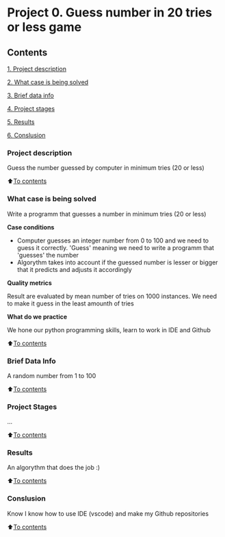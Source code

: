 # Project 0. Guess number in 20 tries or less game 

## Contents
[1. Project description](https://github.com/FedorPinchuk/sf_data_science/blob/main/project_0/README.md#Project-description)

[2. What case is being solved](https://github.com/FedorPinchuk/sf_data_science/blob/main/project_0/README.md#What-case-is-being-solved)

[3. Brief data info](https://github.com/FedorPinchuk/sf_data_science/blob/main/project_0/README.md#Brief-data-info)

[4. Project stages](https://github.com/FedorPinchuk/sf_data_science/blob/main/project_0/README.md#Project-stages)

[5. Results](https://github.com/FedorPinchuk/sf_data_science/blob/main/project_0/README.md#Results)

[6. Conslusion](https://github.com/FedorPinchuk/sf_data_science/blob/main/project_0/README.md#Conslusion)

### Project description
Guess the number guessed by computer in minimum tries (20 or less)

:arrow_up:[To contents](https://github.com/FedorPinchuk/sf_data_science/blob/main/project_0/README.md#Contents)

### What case is being solved
Write a programm that guesses a number in minimum tries (20 or less)

**Case conditions**
* Computer guesses an integer number from 0 to 100 and we need to guess it correctly. 'Guess' meaning we need to write a programm that 'guesses' the number
* Algorythm takes into account if the guessed number is lesser or bigger that it predicts and adjusts it accordingly

**Quality metrics**

Result are evaluated by mean number of tries on 1000 instances. We need to make it guess in the least amounth of tries

**What do we practice**

We hone our python programming skills, learn to work in IDE and Github

:arrow_up:[To contents](https://github.com/FedorPinchuk/sf_data_science/blob/main/project_0/README.md#Contents)

### Brief Data Info
A random number from 1 to 100

:arrow_up:[To contents](https://github.com/FedorPinchuk/sf_data_science/blob/main/project_0/README.md#Contents)

### Project Stages
...

:arrow_up:[To contents](https://github.com/FedorPinchuk/sf_data_science/blob/main/project_0/README.md#Contents)

### Results
An algorythm that does the job :)

:arrow_up:[To contents](https://github.com/FedorPinchuk/sf_data_science/blob/main/project_0/README.md#Contents)

### Conslusion
Know I know how to use IDE (vscode) and make my Github repositories

:arrow_up:[To contents](https://github.com/FedorPinchuk/sf_data_science/blob/main/project_0/README.md#Contents)